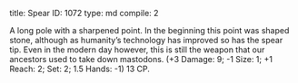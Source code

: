title:          Spear
ID:             1072
type:           md
compile:        2



A long pole with a sharpened point. In the beginning this point was shaped stone, although as humanity’s technology has improved so has the spear tip. Even in the modern day however, this is still the weapon that our ancestors used to take down mastodons. (+3 Damage: 9; -1 Size: 1; +1 Reach: 2; Set: 2; 1.5 Hands: -1) 13 CP.